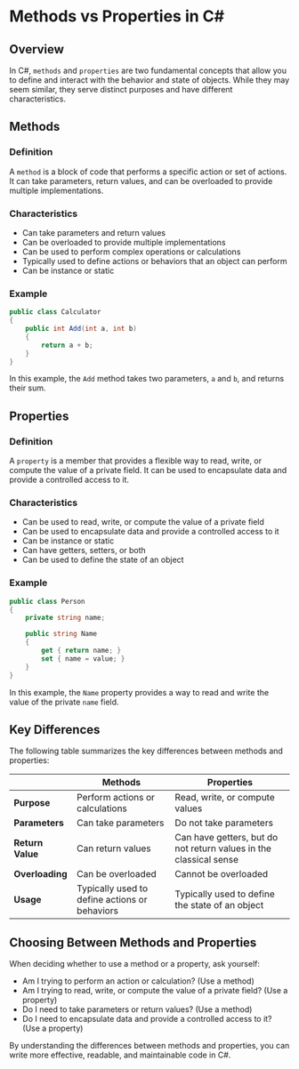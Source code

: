 # Methods vs Properties in C#
## Overview
In C#, `methods` and `properties` are two fundamental concepts that allow you to define and interact with the behavior and state of objects. While they may seem similar, they serve distinct purposes and have different characteristics.

## Methods
### Definition
A `method` is a block of code that performs a specific action or set of actions. It can take parameters, return values, and can be overloaded to provide multiple implementations.

### Characteristics

*   Can take parameters and return values
*   Can be overloaded to provide multiple implementations
*   Can be used to perform complex operations or calculations
*   Typically used to define actions or behaviors that an object can perform
*   Can be instance or static

### Example
```csharp
public class Calculator 
{
    public int Add(int a, int b) 
    {
        return a + b;
    }
}
```
In this example, the `Add` method takes two parameters, `a` and `b`, and returns their sum.

## Properties
### Definition
A `property` is a member that provides a flexible way to read, write, or compute the value of a private field. It can be used to encapsulate data and provide a controlled access to it.

### Characteristics

*   Can be used to read, write, or compute the value of a private field
*   Can be used to encapsulate data and provide a controlled access to it
*   Can be instance or static
*   Can have getters, setters, or both
*   Can be used to define the state of an object

### Example
```csharp
public class Person 
{
    private string name;

    public string Name 
    {
        get { return name; }
        set { name = value; }
    }
}
```
In this example, the `Name` property provides a way to read and write the value of the private `name` field.

## Key Differences
The following table summarizes the key differences between methods and properties:

|  | Methods | Properties |
| --- | --- | --- |
| **Purpose** | Perform actions or calculations | Read, write, or compute values |
| **Parameters** | Can take parameters | Do not take parameters |
| **Return Value** | Can return values | Can have getters, but do not return values in the classical sense |
| **Overloading** | Can be overloaded | Cannot be overloaded |
| **Usage** | Typically used to define actions or behaviors | Typically used to define the state of an object |

## Choosing Between Methods and Properties
When deciding whether to use a method or a property, ask yourself:

*   Am I trying to perform an action or calculation? (Use a method)
*   Am I trying to read, write, or compute the value of a private field? (Use a property)
*   Do I need to take parameters or return values? (Use a method)
*   Do I need to encapsulate data and provide a controlled access to it? (Use a property)

By understanding the differences between methods and properties, you can write more effective, readable, and maintainable code in C#.
